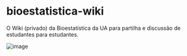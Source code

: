 # bioestatistica-wiki
O Wiki (privado) da Bioestatística da UA para partilha e discussão de estudantes para estudantes.

![image](https://user-images.githubusercontent.com/11158247/123506088-5700c100-d65a-11eb-9ea3-9579ad62a2ed.png)

